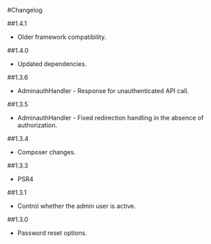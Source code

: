 #Changelog

##1.4.1
* Older framework compatibility.

##1.4.0
* Updated dependencies.

##1.3.6
* AdminauthHandler - Response for unauthenticated API call.

##1.3.5
* AdminauthHandler - Fixed redirection handling in the absence of authorization.

##1.3.4
* Composer changes.

##1.3.3
* PSR4

##1.3.1
* Control whether the admin user is active.

##1.3.0
* Password reset options.